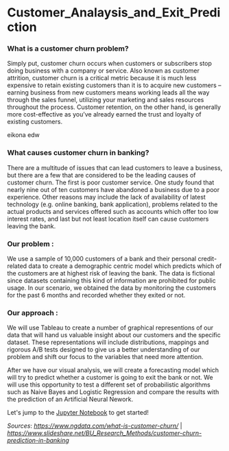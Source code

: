 # Customer_Analaysis_and_Exit_Prediction

### What is a customer churn problem?
Simply put, customer churn occurs when customers or subscribers stop doing business with a company or service. Also known as customer attrition, customer churn is a critical metric because it is much less expensive to retain existing customers than it is to acquire new customers – earning business from new customers means working leads all the way through the sales funnel, utilizing your marketing and sales resources throughout the process. Customer retention, on the other hand, is generally more cost-effective as you’ve already earned the trust and loyalty of existing customers.

eikona edw 

### What causes customer churn in banking?
There are a multitude of issues that can lead customers to leave a business, but there are a few that are considered to be the leading causes of customer churn. The first is poor customer service. One study found that nearly nine out of ten customers have abandoned a business due to a poor experience. Other reasons may include the lack of availability of latest technology (e.g. online banking, bank application), problems related to the actual products and services offered such as accounts which offer too low interest rates, and last but not least location itself can cause customers leaving the bank.

### Our problem :
We use a sample of 10,000 customers of a bank and their personal credit-related data to create a demographic centric model which predicts which of the customers are at highest risk of leaving the bank. The data is fictional since datasets containing this kind of information are prohibited for public usage. In our scenario, we obtained the data by monitoring the customers for the past 6 months and recorded whether they exited or not.

### Our approach :
We will use Tableau to create a number of graphical representions of our data that will hand us valuable insight about our customers and the specific dataset. These representations will include distributions, mappings and rigorous A/B tests designed to give us a better understanding of our problem and shift our focus to the variables that need more attention.

After we have our visual analysis, we will create a forecasting model which will try to predict whether a customer is going to exit the bank or not. We will use this opportunity to test a different set of probabilistic algorithms such as Naive Bayes and Logistic Regression and compare the results with the prediction of an Artificial Neural Nework.

Let's jump to the [Jupyter Notebook](https://github.com/giorgosterz/Tech_Stocks_Analysis_midst_COVID-19_crisis/blob/master/Tech%20Stocks%20Analysis.ipynb/) to get started!

*Sources*: *https://www.ngdata.com/what-is-customer-churn/* | *https://www.slideshare.net/BU_Research_Methods/customer-churn-prediction-in-banking*
